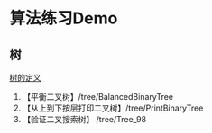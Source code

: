 # 算法练习Demo

## 树

[树的定义](https://leetcode-cn.com/tag/tree/)

1. 【平衡二叉树】/tree/BalancedBinaryTree
2. 【从上到下按层打印二叉树】/tree/PrintBinaryTree
3. 【验证二叉搜索树】 /tree/Tree_98